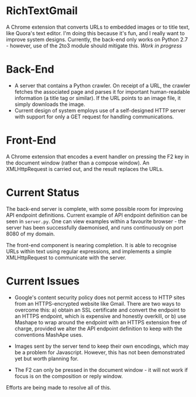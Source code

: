 # RichTextGmail
A Chrome extension that converts URLs to embedded images or to title text, like Quora's text editor. I'm doing this because it's fun, and I really want to improve system designs. Currently, the back-end only works on Python 2.7 - however, use of the 2to3 module should mitigate this.  _Work in progress_

# Back-End

- A server that contains a Python crawler. On receipt of a URL, the crawler fetches the associated page and parses it for important human-readable information (a title tag or similar). If the URL points to an image file, it simply downloads the image. 
- Current design of system employs use of a self-designed HTTP server with support for only a GET request for handling communications. 

# Front-End

A Chrome extension that encodes a event handler on pressing the F2 key in the document window (rather than a compose window). An XMLHttpRequest is carried out, and the result replaces the URLs.

# Current Status

The back-end server is complete, with some possible room for improving API endpoint definitions. Current example of API endpoint definition can be seen in `server.py`. One can view examples within a favourite browser - the server has been successfully daemonised, and runs continuously on port 8080 of my domain.

The front-end component is nearing completion. It is able to recognise URLs within text using regular expressions, and implements a simple XMLHttpRequest to communicate with the server.

# Current Issues

* Google's content security policy does not permit access to HTTP sites from an HTTPS-encrypted website like Gmail. There are two ways to overcome this: a) obtain an SSL certificate and convert the endpoint to an HTTPS endpoint, which is expensive and honestly overkill, or b) use Mashape to wrap around the endpoint with an HTTPS extension free of charge, provided we alter the API endpoint definition to keep with the conventions MashApe uses.

* Images sent by the server tend to keep their own encodings, which may be a problem for Javascript. However, this has not been demonstrated yet but worth planning for.

* The F2 can only be pressed in the document window - it will not work if focus is on the composition or reply window.

Efforts are being made to resolve all of this.
